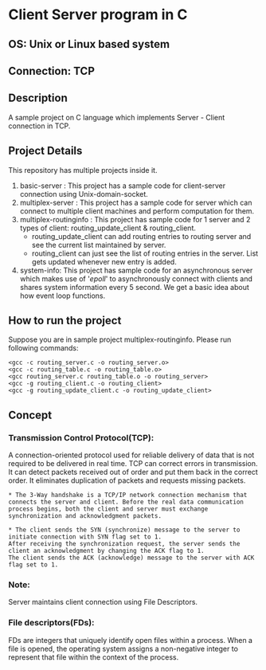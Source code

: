 # Client Server program in C
## OS: Unix or Linux based system
## Connection: TCP

## Description
A sample project on C language which implements Server - Client connection in TCP.

## Project Details
This repository has multiple projects inside it. 
1. basic-server : This project has a sample code for client-server connection using Unix-domain-socket.
2. multiplex-server : This project has a sample code for server which can connect to multiple client machines and perform computation for them.
3. multiplex-routinginfo : This project has sample code for 1 server and 2 types of client: routing_update_client & routing_client.
    * routing_update_client can add routing entries to routing server and see the current list maintained by server.
    * routing_client can just see the list of routing entries in the server. List gets updated whenever new entry is added.
4. system-info: This project has sample code for an asynchronous server which makes use of '*epoll*' to asynchronously connect with clients and shares system information every 5 second. We get a basic idea about how event loop functions.

## How to run the project
Suppose you are in sample project multiplex-routinginfo. Please run following commands:
```
<gcc -c routing_server.c -o routing_server.o>
<gcc -c routing_table.c -o routing_table.o>
<gcc routing_server.c routing_table.o -o routing_server>
<gcc -g routing_client.c -o routing_client>
<gcc -g routing_update_client.c -o routing_update_client>
```

## Concept
### Transmission Control Protocol(TCP):
A connection-oriented protocol used for reliable delivery of data that is not required to be delivered in real time. TCP can correct errors in transmission. It can detect packets received out of order and put them back in the correct order. It eliminates duplication of packets and requests missing packets.

    * The 3-Way handshake is a TCP/IP network connection mechanism that connects the server and client. Before the real data communication process begins, both the client and server must exchange synchronization and acknowledgment packets.

    * The client sends the SYN (synchronize) message to the server to initiate connection with SYN flag set to 1.
    After receiving the synchronization request, the server sends the client an acknowledgment by changing the ACK flag to 1. 
    The client sends the ACK (acknowledge) message to the server with ACK flag set to 1.


### Note:
Server maintains client connection using File Descriptors. 
### File descriptors(FDs): 
FDs are integers that uniquely identify open files within a process. When a file is opened, the operating system assigns a non-negative integer to represent that file within the context of the process.
